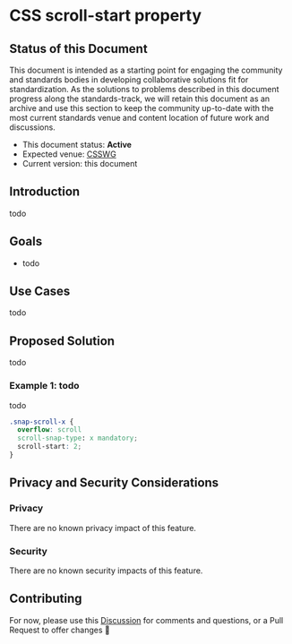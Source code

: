 # CSS scroll-start property

## Status of this Document
This document is intended as a starting point for engaging the community and standards bodies in developing collaborative solutions fit for standardization. As the solutions to
problems described in this document progress along the standards-track, we will retain this document as an archive and use this section to keep the community up-to-date with the
most current standards venue and content location of future work and discussions.
* This document status: **Active**
* Expected venue: [CSSWG](https://drafts.csswg.org/)
* Current version: this document

## Introduction

todo

## Goals

* todo

## Use Cases

todo

## Proposed Solution

todo

### Example 1: todo

todo

```css
.snap-scroll-x {
  overflow: scroll
  scroll-snap-type: x mandatory;
  scroll-start: 2;
}
```

## Privacy and Security Considerations

### Privacy

There are no known privacy impact of this feature.

### Security

There are no known security impacts of this feature.

## Contributing
For now, please use this [Discussion](https://github.com/argyleink/ScrollSnapExplainers/discussions/3) for comments and questions, or a Pull Request to offer changes 🙏
